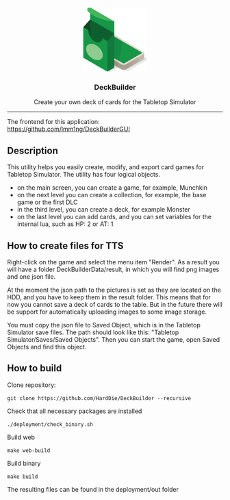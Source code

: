 <p align="center">
  <img alt="logo" src="deployment/512.png" height="150" />
  <h3 align="center">DeckBuilder</h3>
  <p align="center">Create your own deck of cards for the Tabletop Simulator</p>
</p>

---

The frontend for this application: https://github.com/lmm1ng/DeckBuilderGUI

## Description
This utility helps you easily create, modify, and export card games for Tabletop Simulator.
The utility has four logical objects.
- on the main screen, you can create a game, for example, Munchkin
- on the next level you can create a collection, for example, the base game or the first DLC
- in the third level, you can create a deck, for example Monster
- on the last level you can add cards, and you can set variables for the internal lua, such as HP: 2 or AT: 1

## How to create files for TTS
Right-click on the game and select the menu item "Render". As a result you will have a folder DeckBuilderData/result, in which you will find png images and one json file.

At the moment the json path to the pictures is set as they are located on the HDD, and you have to keep them in the result folder. This means that for now you cannot save a deck of cards to the table.
But in the future there will be support for automatically uploading images to some image storage.

You must copy the json file to Saved Object, which is in the Tabletop Simulator save files. The path should look like this: "Tabletop Simulator/Saves/Saved Objects".
Then you can start the game, open Saved Objects and find this object.

## How to build
Clone repository:
```
git clone https://github.com/HardDie/DeckBuilder --recursive
```

Check that all necessary packages are installed
```
./deployment/check_binary.sh
```

Build web
```
make web-build
```

Build binary
```
make build
```

The resulting files can be found in the deployment/out folder
